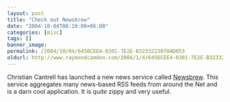 ```yaml
---
layout: post
title: "Check out Newsbrew"
date: "2004-10-04T08:10:00+06:00"
categories: [misc]
tags: []
banner_image: 
permalink: /2004/10/04/6456CEE4-0301-7E2E-B3233223070AD053
oldurl: http://www.raymondcamden.com/2004/1/4/6456CEE4-0301-7E2E-B3233223070AD053
---
```


Christian Cantrell has launched a new news service called <a href="http://www.newsbrew.com">Newsbrew</a>. This service aggregates many news-based RSS feeds from around the Net and is a darn cool application. It is <i>quite</i> zippy and very useful.